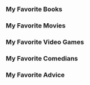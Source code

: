 ### My Favorite Books

### My Favorite Movies

### My Favorite Video Games

### My Favorite Comedians

### My Favorite Advice
